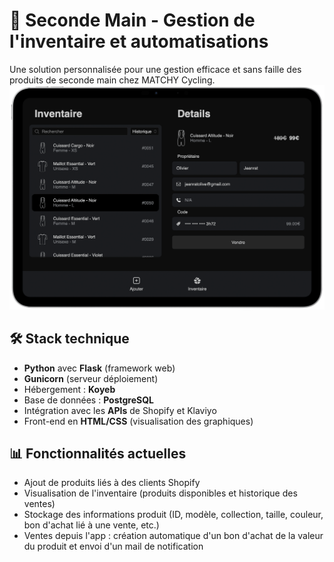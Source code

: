 # 🧢 Seconde Main - Gestion de l'inventaire et automatisations

Une solution personnalisée pour une gestion efficace et sans faille des produits de seconde main chez MATCHY Cycling.
![Capture d'écran de l'app](screenshot.png)



## 🛠️ Stack technique

- **Python** avec **Flask** (framework web)
- **Gunicorn** (serveur déploiement)
- Hébergement : **Koyeb**
- Base de données : **PostgreSQL**
- Intégration avec les **APIs** de Shopify et Klaviyo
- Front-end en **HTML/CSS** (visualisation des graphiques)



## 📊 Fonctionnalités actuelles

- Ajout de produits liés à des clients Shopify
- Visualisation de l'inventaire (produits disponibles et historique des ventes)
- Stockage des informations produit (ID, modèle, collection, taille, couleur, bon d'achat lié à une vente, etc.)
- Ventes depuis l'app : création automatique d'un bon d'achat de la valeur du produit et envoi d'un mail de notification
